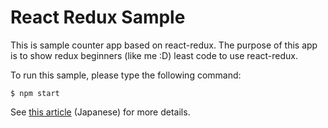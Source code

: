 
# React Redux Sample

This is sample counter app based on react-redux.
The purpose of this app is to show redux beginners (like me :D) least code to use react-redux.

To run this sample, please type the following command:

```shell
$ npm start
```

See [this article](https://qiita.com/dmystk/items/398ac99433b9687ffdf0) (Japanese) for more details.
